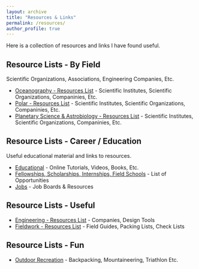 ```yaml
---
layout: archive
title: "Resources & Links"
permalink: /resources/
author_profile: true
---
```


Here is a collection of resources and links I have found useful.

## Resource Lists - By Field
Scientific Organizations, Associations, Engineering Companies, Etc.

* [Oceanography - Resources List](https://andrewdmullen.github.io/resources_oceanography/) - Scientific Institutes, Scientific Organizations, Companinies, Etc.
* [Polar - Resources List](https://andrewdmullen.github.io/resources_polar/) - Scientific Institutes, Scientific Organizations, Companinies, Etc.
* [Planetary Science & Astrobiology - Resources List](https://andrewdmullen.github.io/resources_planetary/) - Scientific Institutes, Scientific Organizations, Companinies, Etc.

## Resource Lists - Career / Education 
Useful educational material and links to resources.

* [Educational](https://andrewdmullen.github.io/resources_educational/) - Online Tutorials, Videos, Books, Etc.
* [Fellowships, Scholarships, Internships, Field Schools](https://andrewdmullen.github.io/resources_fellowships) - List of Opportunities
* [Jobs](https://andrewdmullen.github.io/resources_jobs) - Job Boards & Resources

## Resource Lists - Useful
* [Engineering - Resources List](https://andrewdmullen.github.io/resources_engineering/) - Companies, Design Tools
* [Fieldwork - Resources List](https://andrewdmullen.github.io/resources_fieldwork/) - Field Guides, Packing Lists, Check Lists

## Resource Lists - Fun
* [Outdoor Recreation](https://andrewdmullen.github.io/resources_outdoor/) - Backpacking, Mountaineering, Triathlon Etc.

<!---
To Add 

### Polar Field Skills
* Ropes & Rigging
	* US Armed Forces Guide to Rigging (TM 3-34.86): [Rigging Techniques, Procedures, and Applications](https://armypubs.army.mil/epubs/DR_pubs/DR_a/pdf/web/tm3_34x86.pdf)
	* Lines & Straps: dynamic line, static line, cam strap, ratchet strap
	* Knots: Figure 8, Bowline, Alpine Butterfly, Prusik, Truckers Hitch, Double Fisherman Knot, Clove Hitch
	* Rigging: 4 to 1 pulley system, 3 to 1 Z-pulley, ice anchor, deadman snow anchor
* Engines
	* [USAP Field Guide](https://www.usap.gov/USAPgov/travelAndDeployment/documents/USAP-Continental-Field-Manual.pdf): Snowmobiles, Generators, and Renewable Energy Power Systems - page 56-63
	* Types: 4 stroke (intake, compression, power, and exhaust), 2 stroke (intake/compression, power/exhaust)
	* Fuels: avgas, mogas, premix, diesel 
	* Controls: throttle, choke, priming
	* Components: carburetor, piston, injector, spark plug, crankshaft, belt
* Communications
* Navigation
* First Aid
* Weather

* Companies & Vendors - General Outdoors
	* Ropes & Rigging: Petzl, Kong, Blue Water, New England Ropes
	* Generators: [Honda](https://powerequipment.honda.com/)
	* Communication: [Garmin](https://www.garmin.com/) (satellite messangers), [Iridium](https://www.iridium.com/) (satellite phones), Motorola (two way radios)

[University of Utah Books](https://www.awls.online/library)

Vendors 
	- IMU: KVH, Honeywell
	- Sea Sciences (Acrobat)
	- Measurement Computing (DAQ)
	- Custom Battery Pack: SubCTech
	- Burn wire, syntactic foam, ropes
	- Alternative sources for connectors
	- Cases: pelican, skb

To Add - Misc 
	- Misc: small motors book
	- General: brief history of time, guns germs steel, short history of nearly everything 
	- Antarctica: polar history book, etc. 

	
To Add - Personal Packing Lists
- Personal Backpacking

Outdoors
Backpacking
Gillespie Circuit NZ, 2019 (36 mi, 3 days)
John Muir Trail, Vermillion Valley Resort to Whitney Portal, Sierras, 2012 (~130 mi, ~10 days,)
Denali State Park, 2010 (~18 mi ?,  3 days)
Kepler Track NZ, 2009 (37 mi, 3 days)

Engineering & Management Approach
Systems
Iteration: goal, plan, execution, feedback
Risk Management & Planning: identify hazard, mitigate, trouble shoot, contingency
Engineering Development Cycle
Design: 
Project Definition: objective, requirements, challenges, solution trade space
Engineer: 
design calculations, bill of materials, schematics / diagrams
Build 
Test
Approach
Meeting: open (review, issue gather, prioritize), tasks (review, options selection - box, assignment - do)
Communications: open and free communications
--->